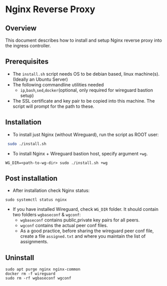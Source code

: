 # Nginx Reverse Proxy

## Overview
This document describes how to install and setup Nginx reverse proxy into the ingress controller.

## Prerequisites
* The `install.sh` script needs OS to be debian based, linux machine(s). (Ideally an Ubuntu Server)
* The following commandline utilities needed
  * `ip`,`bash`,`sed`,`docker`(optional, only required for wireguard bastion setup)
* The SSL certificate and key pair to be copied into this machine. The script will prompt for the path to these.

## Installation
* To install just Nginx (without Wireguard), run the script as ROOT user:
```sh
 sudo ./install.sh
```
* To install Nginx + Wireguard bastion host, specify argument `+wg`. 
```
WG_DIR=<path-to-wg-dir> sudo ./install.sh +wg
```

## Post installation
* After installation check Nginx status:
```
sudo systemctl status nginx
```
* If you have installed Wireguard, check `WG_DIR` folder. It should contain two folders `wgbaseconf` & `wgconf`:
  * `wgbaseconf` contains public,private key pairs for all peers. 
  * `wgconf` contains the actual peer conf files.
  * As a good practice, before sharing the wireguard peer conf file, create a file `assigned.txt` and where you maintain the list of assignments.

## Uninstall
```
sudo apt purge nginx nginx-common
docker rm -f wireguard
sudo rm -rf wgbaseconf wgconf
```
